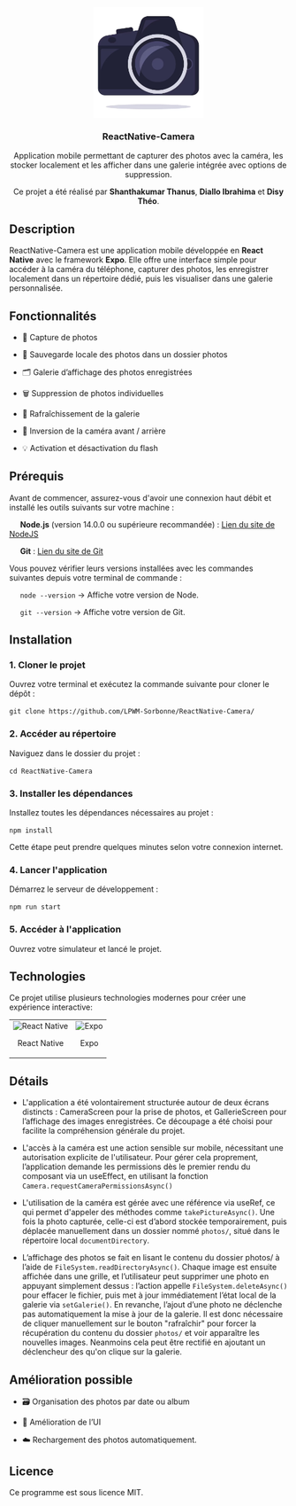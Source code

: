 <div align="center">
  <img align="center" width="200" src="https://github.com/LPWM-Sorbonne/ReactNative-Camera/blob/main/assets/icon.png" alt="ReactNative-Camera"/>
</div>

<h3 align="center">ReactNative-Camera</h3>
<p align="center">Application mobile permettant de capturer des photos avec la caméra, les stocker localement et les afficher dans une galerie intégrée avec options de suppression.</p>

<p align ="center">Ce projet a été réalisé par <b>Shanthakumar Thanus</b>, <b>Diallo Ibrahima</b> et <b>Disy Théo</b>.</p>

## Description

ReactNative-Camera est une application mobile développée en **React Native** avec le framework **Expo**. Elle offre une interface simple pour accéder à la caméra du téléphone, capturer des photos, les enregistrer localement dans un répertoire dédié, puis les visualiser dans une galerie personnalisée.

## Fonctionnalités
- 📸 Capture de photos
  
- 💾 Sauvegarde locale des photos dans un dossier photos

- 🗂 Galerie d’affichage des photos enregistrées

- 🗑 Suppression de photos individuelles

- 🔄 Rafraîchissement de la galerie

- 🔁 Inversion de la caméra avant / arrière

- 💡 Activation et désactivation du flash

## Prérequis
Avant de commencer, assurez-vous d'avoir une connexion haut débit et installé les outils suivants sur votre machine :

&nbsp;&nbsp;&nbsp;&nbsp;&nbsp;**Node.js** (version 14.0.0 ou supérieure recommandée) : [Lien du site de NodeJS](https://nodejs.org/en)

&nbsp;&nbsp;&nbsp;&nbsp;&nbsp;**Git** : [Lien du site de Git](https://git-scm.com/downloads)

Vous pouvez vérifier leurs versions installées avec les commandes suivantes depuis votre terminal de commande :

&nbsp;&nbsp;&nbsp;&nbsp;&nbsp;`node --version` -> Affiche votre version de Node.

&nbsp;&nbsp;&nbsp;&nbsp;&nbsp;`git --version` -> Affiche votre version de Git.


## Installation

### 1. Cloner le projet
   
Ouvrez votre terminal et exécutez la commande suivante pour cloner le dépôt :

```git clone https://github.com/LPWM-Sorbonne/ReactNative-Camera/```

### 2. Accéder au répertoire
Naviguez dans le dossier du projet :

```cd ReactNative-Camera```

### 3. Installer les dépendances
Installez toutes les dépendances nécessaires au projet :

```npm install```

Cette étape peut prendre quelques minutes selon votre connexion internet.

### 4. Lancer l'application

Démarrez le serveur de développement :

```npm run start```

### 5. Accéder à l'application

Ouvrez votre simulateur et lancé le projet.

## Technologies
Ce projet utilise plusieurs technologies modernes pour créer une expérience interactive:

<table align="center"> <tbody> <tr> <td align="center"> <img width="75" src="https://reactnative.dev/img/header_logo.svg" alt="React Native" /> <p>React Native</p> </td> <td align="center"> <img width="75" src="https://www.svgrepo.com/show/353722/expo.svg" alt="Expo" /> <p>Expo</p> </td> </tr> </tbody> </table>

## Détails

- L'application a été volontairement structurée autour de deux écrans distincts : CameraScreen pour la prise de photos, et GallerieScreen pour l’affichage des images enregistrées. Ce découpage a été choisi pour facilite la compréhension générale du projet.
  
- L'accès à la caméra est une action sensible sur mobile, nécessitant une autorisation explicite de l'utilisateur. Pour gérer cela proprement, l’application demande les permissions dès le premier rendu du composant via un useEffect, en utilisant la fonction `Camera.requestCameraPermissionsAsync()`

- L'utilisation de la caméra est gérée avec une référence via useRef, ce qui permet d'appeler des méthodes comme `takePictureAsync()`. Une fois la photo capturée, celle-ci est d’abord stockée temporairement, puis déplacée manuellement dans un dossier nommé `photos/`, situé dans le répertoire local `documentDirectory`.

- L’affichage des photos se fait en lisant le contenu du dossier photos/ à l’aide de `FileSystem.readDirectoryAsync()`. Chaque image est ensuite affichée dans une grille, et l’utilisateur peut supprimer une photo en appuyant simplement dessus : l’action appelle `FileSystem.deleteAsync()` pour effacer le fichier, puis met à jour immédiatement l’état local de la galerie via `setGalerie()`. En revanche, l’ajout d’une photo ne déclenche pas automatiquement la mise à jour de la galerie. Il est donc nécessaire de cliquer manuellement sur le bouton "rafraîchir" pour forcer la récupération du contenu du dossier `photos/` et voir apparaître les nouvelles images. Neanmoins cela peut être rectifié en ajoutant un déclencheur des qu'on clique sur la galerie.



## Amélioration possible

- 🗃 Organisation des photos par date ou album

- 🎨 Amélioration de l’UI

- ☁️ Rechargement des photos automatiquement.

## Licence
Ce programme est sous licence MIT.

